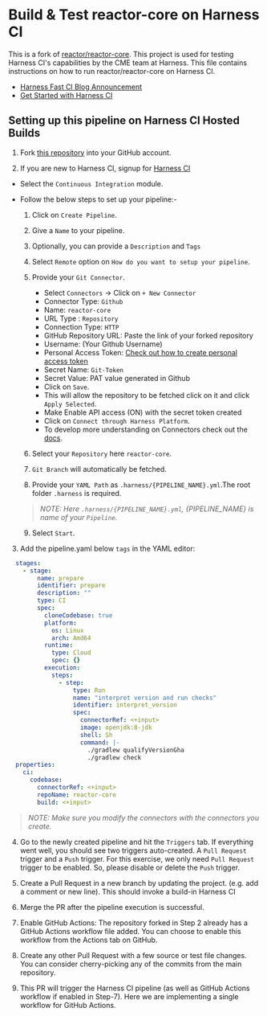 Build & Test reactor-core on Harness CI
=======================================
This is a fork of [reactor/reactor-core](https://github.com/reactor/reactor-core). This project is used for testing Harness CI's capabilities by the CME team at Harness. This file contains instructions on how to run reactor/reactor-core on Harness CI.


- [Harness Fast CI Blog Announcement](https://harness.io/blog/announcing-speed-enhancements-and-hosted-builds-for-harness-ci)
- [Get Started with Harness CI](https://harness.io/products/continuous-integration)

## Setting up this pipeline on Harness CI Hosted Builds

1. Fork [this repository](https://github.com/reactor/reactor-core) into your GitHub account. 

2. If you are new to Harness CI, signup for [Harness CI](https://app.harness.io/auth/#/signup)
 * Select the `Continuous Integration` module.
 * Follow the below steps to set up your pipeline:-
 
   1. Click on `Create Pipeline`. 
   2. Give a `Name` to your pipeline.
   3. Optionally, you can provide a `Description` and `Tags`
   4. Select `Remote` option on `How do you want to setup your pipeline`.
   5. Provide your `Git Connector`.
    
      - Select `Connectors` -> Click on `+ New Connector`
      - Connector Type: `Github`
      - Name: `reactor-core`
      - URL Type : `Repository`
      - Connection Type: `HTTP`
      - GitHub Repository URL: Paste the link of your forked repository
      - Username: (Your Github Username)
      - Personal Access Token: [Check out how to create personal access token](https://docs.github.com/en/authentication/keeping-your-account-and-data-secure/creating-a-personal-access-token)
      - Secret Name: `Git-Token` 
      - Secret  Value: PAT value generated in Github
      - Click on `Save`.
      - This will allow the repository to be fetched click on it and click `Apply Selected`.
      - Make Enable API access (ON) with the secret token created
      - Click on `Connect through Harness Platform`.
      - To develop more understanding on Connectors check out the [docs](https://developer.harness.io/docs/platform/connectors/add-a-git-hub-connector/).

   6. Select your `Repository` here `reactor-core`.
   7. `Git Branch` will automatically be fetched. 
   8. Provide your `YAML Path` as `.harness/{PIPELINE_NAME}.yml`.The root folder `.harness` is required. 
   > _NOTE: Here `.harness/{PIPELINE_NAME}.yml`, {PIPELINE_NAME} is name of your `Pipeline`._
   9. Select `Start`.
3. Add the pipeline.yaml below `tags` in the YAML editor:

```yaml
  stages:
    - stage:
        name: prepare
        identifier: prepare
        description: ""
        type: CI
        spec:
          cloneCodebase: true
          platform:
            os: Linux
            arch: Amd64
          runtime:
            type: Cloud
            spec: {}
          execution:
            steps:
              - step:
                  type: Run
                  name: "interpret version and run checks"
                  identifier: interpret_version
                  spec:
                    connectorRef: <+input>
                    image: openjdk:8-jdk
                    shell: Sh
                    command: |-
                      ./gradlew qualifyVersionGha
                      ./gradlew check
  properties:
    ci:
      codebase:
        connectorRef: <+input>
        repoName: reactor-core
        build: <+input>
```


> _NOTE: Make sure you modify the connectors with the connectors you create._

4.  Go to the newly created pipeline and hit the `Triggers` tab. If everything went well, you should see two triggers auto-created. A `Pull Request` trigger and a `Push` trigger. For this exercise, we only need `Pull Request` trigger to be enabled. So, please disable or delete the `Push` trigger.

5. Create a Pull Request in a new branch by updating the project. (e.g. add a comment or new line). This should invoke a build-in Harness CI

6. Merge the PR after the pipeline execution is successful.

7. Enable GitHub Actions: The repository forked in Step 2 already has a GitHub Actions workflow file added. You can choose to enable this workflow from the Actions tab on GitHub.

8. Create any other Pull Request with a few source or test file changes. You can consider cherry-picking any of the commits from the main repository.

9. This PR will trigger the Harness CI pipeline (as well as GitHub Actions workflow if enabled in Step-7). Here we are implementing a single workflow for GitHub Actions.
